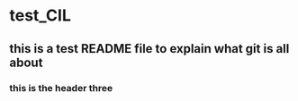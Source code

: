 # test_CIL
## this is a test README file to explain what git is all about
### this is the header three
